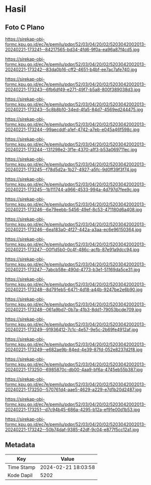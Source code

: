# Hasil

## Foto C Plano

https://sirekap-obj-formc.kpu.go.id/ec7e/pemilu/pdpr/52/03/04/20/02/5203042002013-20240221-173241--84217565-bd34-4fd6-9f0a-ea96a87f4cd5.jpg

https://sirekap-obj-formc.kpu.go.id/ec7e/pemilu/pdpr/52/03/04/20/02/5203042002013-20240221-173242--83da0b16-cff2-4651-b4bf-ee7ac7afe740.jpg

https://sirekap-obj-formc.kpu.go.id/ec7e/pemilu/pdpr/52/03/04/20/02/5203042002013-20240221-173243--6fb6df49-e271-49f7-b5a8-800f389038d3.jpg

https://sirekap-obj-formc.kpu.go.id/ec7e/pemilu/pdpr/52/03/04/20/02/5203042002013-20240221-173243--5c8b8b10-34ed-4fa5-84d7-4569ed244475.jpg

https://sirekap-obj-formc.kpu.go.id/ec7e/pemilu/pdpr/52/03/04/20/02/5203042002013-20240221-173244--99aecddf-a1ef-4742-a7eb-e045a46f598c.jpg

https://sirekap-obj-formc.kpu.go.id/ec7e/pemilu/pdpr/52/03/04/20/02/5203042002013-20240221-173244--131298e2-3f1e-4370-a1f3-b53a069711ec.jpg

https://sirekap-obj-formc.kpu.go.id/ec7e/pemilu/pdpr/52/03/04/20/02/5203042002013-20240221-173245--f78d5d2a-1b27-4927-a5fc-9d0ff39f3f74.jpg

https://sirekap-obj-formc.kpu.go.id/ec7e/pemilu/pdpr/52/03/04/20/02/5203042002013-20240221-173245--1b111744-a966-4533-994a-4d797d7fee9c.jpg

https://sirekap-obj-formc.kpu.go.id/ec7e/pemilu/pdpr/52/03/04/20/02/5203042002013-20240221-173246--6e79eebb-5456-49ef-8c53-471180d6a408.jpg

https://sirekap-obj-formc.kpu.go.id/ec7e/pemilu/pdpr/52/03/04/20/02/5203042002013-20240221-173246--6ea183a0-4f27-442a-a3aa-ec6e96150364.jpg

https://sirekap-obj-formc.kpu.go.id/ec7e/pemilu/pdpr/52/03/04/20/02/5203042002013-20240221-173247--00f1d5b0-0c4f-486c-acfb-87e91a9dcc94.jpg

https://sirekap-obj-formc.kpu.go.id/ec7e/pemilu/pdpr/52/03/04/20/02/5203042002013-20240221-173247--7abcb58e-490d-4773-b3e1-51169da5ce31.jpg

https://sirekap-obj-formc.kpu.go.id/ec7e/pemilu/pdpr/52/03/04/20/02/5203042002013-20240221-173248--8d791eb5-6471-4d18-a44b-9247be2e6b90.jpg

https://sirekap-obj-formc.kpu.go.id/ec7e/pemilu/pdpr/52/03/04/20/02/5203042002013-20240221-173248--061a9bd7-0b7a-41b3-8dd1-79053bcde709.jpg

https://sirekap-obj-formc.kpu.go.id/ec7e/pemilu/pdpr/52/03/04/20/02/5203042002013-20240221-173249--91936412-7c1c-4e57-9e5c-2b69fe4912af.jpg

https://sirekap-obj-formc.kpu.go.id/ec7e/pemilu/pdpr/52/03/04/20/02/5203042002013-20240221-173249--e682ae9b-84ed-4e39-87fd-052e8237d2f8.jpg

https://sirekap-obj-formc.kpu.go.id/ec7e/pemilu/pdpr/52/03/04/20/02/5203042002013-20240221-173250--6985870c-db00-4aa9-bf6a-4745eb55b387.jpg

https://sirekap-obj-formc.kpu.go.id/ec7e/pemilu/pdpr/52/03/04/20/02/5203042002013-20240221-173250--570761d4-aae5-4629-a229-e7d1b20d2487.jpg

https://sirekap-obj-formc.kpu.go.id/ec7e/pemilu/pdpr/52/03/04/20/02/5203042002013-20240221-173251--d7c94b45-686a-4295-b12a-ef91e00d1b53.jpg

https://sirekap-obj-formc.kpu.go.id/ec7e/pemilu/pdpr/52/03/04/20/02/5203042002013-20240221-173242--50b74daf-9385-42df-9c04-e877f5cc12a1.jpg


## Metadata

| Key        | Value               |
| ---------- | ------------------- |
| Time Stamp | 2024-02-21 18:03:58 |
| Kode Dapil | 5202                |



